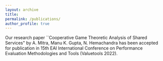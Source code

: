 ```yaml
---
layout: archive
title:
permalink: /publications/
author_profile: true
---
```


Our research paper ``Cooperative Game Theoretic Analysis of Shared Services" by A. Mitra, Manu K. Gupta, N. Hemachandra has been accepted for publication in 15th EAI International Conference on Performance Evaluation Methodologies and Tools (Valuetools 2022).
